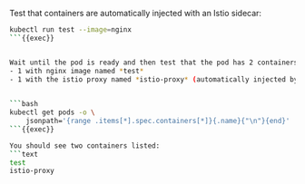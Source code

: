 Test that containers are automatically injected with an Istio sidecar:

```bash
kubectl run test --image=nginx
```{{exec}}


Wait until the pod is ready and then test that the pod has 2 containers:
- 1 with nginx image named *test*
- 1 with the istio proxy named *istio-proxy* (automatically injected by Istio)

 
```bash
kubectl get pods -o \
    jsonpath='{range .items[*].spec.containers[*]}{.name}{"\n"}{end}' 
```{{exec}}

You should see two containers listed:
```text
test
istio-proxy
```
